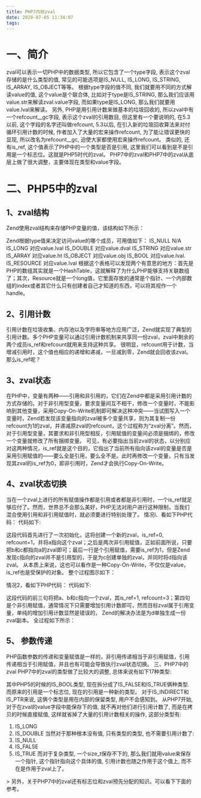 ```yaml
---
title: PHP7内核zval
date: 2020-07-05 11:34:07
tags:
---
```


# 一、简介
zval可以表示一切PHP中的数据类型, 所以它包含了一个type字段, 表示这个zval存储的是什么类型的值, 常见的可能选项是IS_NULL, IS_LONG, IS_STRING, IS_ARRAY, IS_OBJECT等等。
根据type字段的值不同, 我们就要用不同的方式解读value的值, 这个value是个联合体, 比如对于type是IS_STRING, 那么我们应该用value.str来解读zval.value字段, 而如果type是IS_LONG, 那么我们就要用value.lval来解读。
另外, PHP是用引用计数来做基本的垃圾回收的, 所以zval中有一个refcount__gc字段, 表示这个zval的引用数目, 但这里有一个要说明的, 在5.3以前, 这个字段的名字还叫做refcount, 5.3以后, 在引入新的垃圾回收算法来对付循环引用计数的时候, 作者加入了大量的宏来操作refcount, 为了能让错误更快的显现, 所以改名为refcount__gc, 迫使大家都使用宏来操作refcount。
类似的, 还有is_ref, 这个值表示了PHP中的一个类型是否是引用, 这里我们可以看到是不是引用是一个标志位。这就是PHP5时代的zval。
PHP7中的zval和PHP7中的zval从底层上做了很大调整，主要体现在类型和value字段。

<!-- more -->
# 二、PHP5中的zval
## 1、zval结构
Zend使用zval结构来存储PHP变量的值，该结构如下所示：
 
Zend根据type值来决定访问value的哪个成员，可用值如下：
IS_NULL	N/A
IS_LONG	对应value.lval
IS_DOUBLE	对应value.dval
IS_STRING	对应value.str
IS_ARRAY	对应value.ht
IS_OBJECT	对应value.obj
IS_BOOL	对应value.lval.
IS_RESOURCE	对应value.lval
根据这个表格可以发现两个有意思的地方：首先是PHP的数组其实就是一个HashTable，这就解释了为什么PHP能够支持关联数组了；其次，Resource就是一个long值，它里面存放的通常是个指针、一个内部数组的index或者其它什么只有创建者自己才知道的东西，可以将其视作一个handle。
## 2、引用计数
引用计数在垃圾收集、内存池以及字符串等地方应用广泛，Zend就实现了典型的引用计数。多个PHP变量可以通过引用计数机制来共享同一份zval，zval中剩余的两个成员is_ref和refcount就用来支持这种共享。
很明显，refcount用于计数，当增减引用时，这个值也相应的递增和递减，一旦减到零，Zend就会回收该zval。
那么is_ref呢？
## 3、zval状态

在PHP中，变量有两种——引用和非引用的，它们在Zend中都是采用引用计数的方式存储的。对于非引用型变量，要求变量间互不相干，修改一个变量时，不能影响到其他变量，采用Copy-On-Write机制即可解决这种冲突——当试图写入一个变量时，Zend若发现该变量指向的zval被多个变量共享，则为其复制一份refcount为1的zval，并递减原zval的refcount，这个过程称为“zval分离”。然而，对于引用型变量，其要求和非引用型相反，引用赋值的变量间必须是捆绑的，修改一个变量就修改了所有捆绑变量。
可见，有必要指出当前zval的状态，以分别应对这两种情况，is_ref就是这个目的，它指出了当前所有指向该zval的变量是否是采用引用赋值的——要么全是引用，要么全不是。此时再修改一个变量，只有当发现其zval的is_ref为0，即非引用时，Zend才会执行Copy-On-Write。
## 4、zval状态切换

当在一个zval上进行的所有赋值操作都是引用或者都是非引用时，一个is_ref就足够应付了。然而，世界总不会那么美好，PHP无法对用户进行这种限制，当我们混合使用引用和非引用赋值时，就必须要进行特别处理了。
情况I、看如下PHP代码：
代码如下:

 
这段代码首先进行了一次初始化，这将创建一个新的zval，is_ref=0, refcount=1，并将a指向这个zval；之后是两次非引用赋值，正如前面所说，只要把b和c都指向a的zval即可；最后一行是个引用赋值，需要is_ref为1，但是Zend发现c指向的zval并不是引用型的，于是为c创建单独的zval，并同时将d指向该zval。
从本质上来说，这也可以看作是一种Copy-On-Write，不仅仅是value，is_ref也是受保护的对象。
整个过程图示如下： 
 
情况2，看如下PHP代码：
代码如下:

 
这段代码的前三句将把a、b和c指向一个zval，其is_ref=1, refcount=3；第四句是个非引用赋值，通常情况下只需要增加引用计数即可，然而目标zval属于引用变量，单纯的增加引用计数显然是错误的， Zend的解决办法是为d单独生成一份zval副本。
全过程如下所示：
 
## 5、 参数传递

PHP函数参数的传递和变量赋值是一样的，非引用传递相当于非引用赋值，引用传递相当于引用赋值，并且也有可能会导致执行zval状态切换。
三、PHP7中的zval
PHP7中的zval的类型做了比较大的调整, 总体来说有如下17种类型:
 
其中PHP5的时候的IS_BOOL类型, 现在拆分成了IS_FALSE和IS_TRUE俩种类型. 而原来的引用是一个标志位, 现在的引用是一种新的类型。
对于IS_INDIRECT和IS_PTR来说, 这俩个类型是用在内部的保留类型, 用户不会感知到。
从PHP7开始, 对于在zval的value字段中能保存下的值, 就不再对他们进行引用计数了, 而是在拷贝的时候直接赋值, 这样就省掉了大量的引用计数相关的操作, 这部分类型有:
1.	IS_LONG
2.	IS_DOUBLE
当然对于那种根本没有值, 只有类型的类型, 也不需要引用计数了:
1.	IS_NULL
2.	IS_FALSE
3.	IS_TRUE
而对于复杂类型, 一个size_t保存不下的, 那么我们就用value来保存一个指针, 这个指针指向这个具体的值, 引用计数也随之作用于这个值上, 而不在是作用于zval上了。

&gt; 另外，关于PHP7中的zval还有标志位和zval预先分配的知识。可以看下下面的参考。